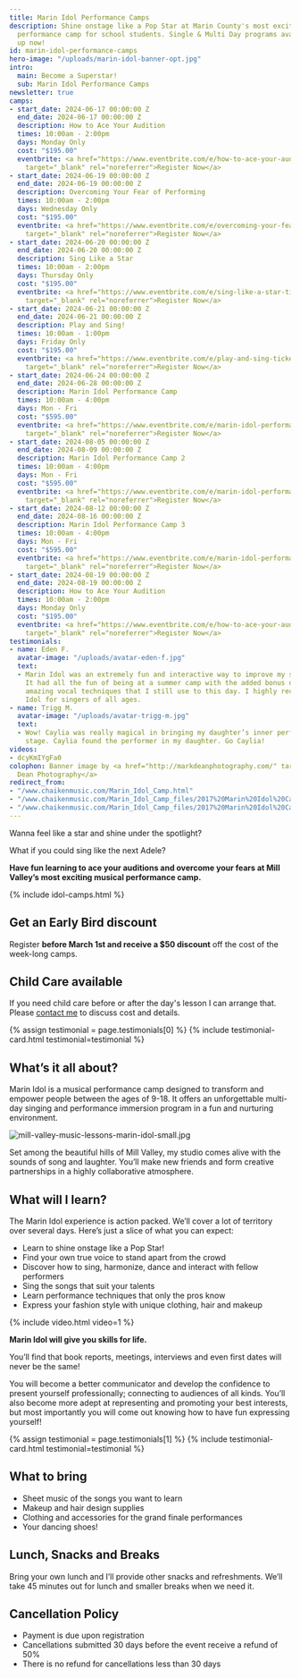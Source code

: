 ```yaml
---
title: Marin Idol Performance Camps
description: Shine onstage like a Pop Star at Marin County's most exciting musical
  performance camp for school students. Single & Multi Day programs available. Sign
  up now!
id: marin-idol-performance-camps
hero-image: "/uploads/marin-idol-banner-opt.jpg"
intro:
  main: Become a Superstar!
  sub: Marin Idol Performance Camps
newsletter: true
camps:
- start_date: 2024-06-17 00:00:00 Z
  end_date: 2024-06-17 00:00:00 Z
  description: How to Ace Your Audition
  times: 10:00am - 2:00pm
  days: Monday Only
  cost: "$195.00"
  eventbrite: <a href="https://www.eventbrite.com/e/how-to-ace-your-audition-tickets-813718603247?aff=oddtdtcreator"
    target="_blank" rel="noreferrer">Register Now</a>
- start_date: 2024-06-19 00:00:00 Z
  end_date: 2024-06-19 00:00:00 Z
  description: Overcoming Your Fear of Performing
  times: 10:00am - 2:00pm
  days: Wednesday Only
  cost: "$195.00"
  eventbrite: <a href="https://www.eventbrite.com/e/overcoming-your-fear-of-performing-tickets-813721572127?aff=oddtdtcreator"
    target="_blank" rel="noreferrer">Register Now</a>
- start_date: 2024-06-20 00:00:00 Z
  end_date: 2024-06-20 00:00:00 Z
  description: Sing Like a Star
  times: 10:00am - 2:00pm
  days: Thursday Only
  cost: "$195.00"
  eventbrite: <a href="https://www.eventbrite.com/e/sing-like-a-star-tickets-813724149837"
    target="_blank" rel="noreferrer">Register Now</a>
- start_date: 2024-06-21 00:00:00 Z
  end_date: 2024-06-21 00:00:00 Z
  description: Play and Sing!
  times: 10:00am - 1:00pm
  days: Friday Only
  cost: "$195.00"
  eventbrite: <a href="https://www.eventbrite.com/e/play-and-sing-tickets-813725523947"
    target="_blank" rel="noreferrer">Register Now</a>
- start_date: 2024-06-24 00:00:00 Z
  end_date: 2024-06-28 00:00:00 Z
  description: Marin Idol Performance Camp
  times: 10:00am - 4:00pm
  days: Mon - Fri
  cost: "$595.00"
  eventbrite: <a href="https://www.eventbrite.com/e/marin-idol-performance-camp-tickets-812938088707?aff=oddtdtcreator"
    target="_blank" rel="noreferrer">Register Now</a>
- start_date: 2024-08-05 00:00:00 Z
  end_date: 2024-08-09 00:00:00 Z
  description: Marin Idol Performance Camp 2
  times: 10:00am - 4:00pm
  days: Mon - Fri
  cost: "$595.00"
  eventbrite: <a href="https://www.eventbrite.com/e/marin-idol-performance-camp-2-tickets-812940475847?aff=oddtdtcreator"
    target="_blank" rel="noreferrer">Register Now</a>
- start_date: 2024-08-12 00:00:00 Z
  end_date: 2024-08-16 00:00:00 Z
  description: Marin Idol Performance Camp 3
  times: 10:00am - 4:00pm
  days: Mon - Fri
  cost: "$595.00"
  eventbrite: <a href="https://www.eventbrite.com/e/marin-idol-performance-camp-3-tickets-812941388577?aff=oddtdtcreator"
    target="_blank" rel="noreferrer">Register Now</a>
- start_date: 2024-08-19 00:00:00 Z
  end_date: 2024-08-19 00:00:00 Z
  description: How to Ace Your Audition
  times: 10:00am - 2:00pm
  days: Monday Only
  cost: "$195.00"
  eventbrite: <a href="https://www.eventbrite.com/e/how-to-ace-your-audition-tickets-813719285287?aff=oddtdtcreator"
    target="_blank" rel="noreferrer">Register Now</a>
testimonials:
- name: Eden F.
  avatar-image: "/uploads/avatar-eden-f.jpg"
  text:
  - Marin Idol was an extremely fun and interactive way to improve my singing skills.
    It had all the fun of being at a summer camp with the added bonus of learning
    amazing vocal techniques that I still use to this day. I highly recommend Marin
    Idol for singers of all ages.
- name: Trigg M.
  avatar-image: "/uploads/avatar-trigg-m.jpg"
  text:
  - Wow! Caylia was really magical in bringing my daughter’s inner performer to the
    stage. Caylia found the performer in my daughter. Go Caylia!
videos:
- dcyKmIYgFa0
colophon: Banner image by <a href="http://markdeanphotography.com/" target="_blank">Mark
  Dean Photography</a>
redirect_from:
- "/www.chaikenmusic.com/Marin_Idol_Camp.html"
- "/www.chaikenmusic.com/Marin_Idol_Camp_files/2017%20Marin%20Idol%20Camp%20Registration.pdf"
- "/www.chaikenmusic.com/Marin_Idol_Camp_files/2017%20Marin%20Idol%20Camp%20Registration_1.pdf"
---
```


Wanna feel like a star and shine under the spotlight?

What if you could sing like the next Adele?

**Have fun learning to ace your auditions and overcome your fears at Mill Valley’s most exciting musical performance camp.**

{% include idol-camps.html %}

## Get an Early Bird discount

Register **before March 1st and receive a $50 discount** off the cost of the week-long camps.

## Child Care available

If you need child care before or after the day's lesson I can arrange that. Please [contact me](https://chaikenmusic.com/contact/) to discuss cost and details.

{% assign testimonial = page.testimonials[0] %}
{% include testimonial-card.html testimonial=testimonial %}

## What’s it all about?

Marin Idol is a musical performance camp designed to transform and empower people between the ages of 9-18. It offers an unforgettable multi-day singing and performance immersion program in a fun and nurturing environment.

![mill-valley-music-lessons-marin-idol-small.jpg](/uploads/mill-valley-music-lessons-marin-idol-small.jpg)

Set among the beautiful hills of Mill Valley, my studio comes alive with the sounds of song and laughter. You’ll make new friends and form creative partnerships in a highly collaborative atmosphere.

## What will I learn?

The Marin Idol experience is action packed. We’ll cover a lot of territory over several days. Here’s just a slice of what you can expect:

- Learn to shine onstage like a Pop Star!
- Find your own true voice to stand apart from the crowd
- Discover how to sing, harmonize, dance and interact with fellow performers
- Sing the songs that suit your talents
- Learn performance techniques that only the pros know
- Express your fashion style with unique clothing, hair and makeup

{% include video.html video=1 %}

**Marin Idol will give you skills for life.**

You’ll find that book reports, meetings, interviews and even first dates will never be the same!

You will become a better communicator and develop the confidence to present yourself professionally; connecting to audiences of all kinds. You’ll also become more adept at representing and promoting your best interests, but most importantly you will come out knowing how to have fun expressing yourself!

{% assign testimonial = page.testimonials[1] %}
{% include testimonial-card.html testimonial=testimonial %}

## What to bring

- Sheet music of the songs you want to learn
- Makeup and hair design supplies
- Clothing and accessories for the grand finale performances
- Your dancing shoes!

## Lunch, Snacks and Breaks

Bring your own lunch and I’ll provide other snacks and refreshments. We’ll take 45 minutes out for lunch and smaller breaks when we need it.

## Cancellation Policy

- Payment is due upon registration
- Cancellations submitted 30 days before the event receive a refund of 50%
- There is no refund for cancellations less than 30 days
